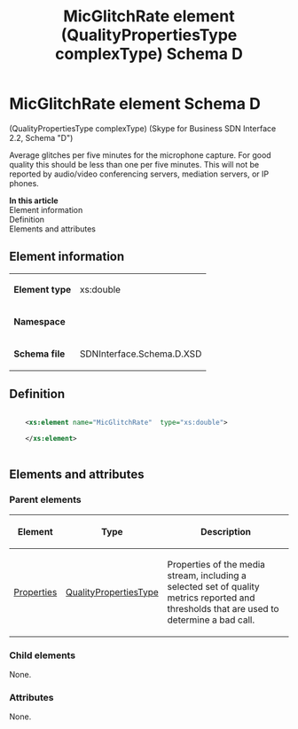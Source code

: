 ﻿---
title: MicGlitchRate element (QualityPropertiesType complexType) Schema D
TOCTitle: MicGlitchRate element
ms:assetid: 8f4bf090-db78-e182-7b55-c7835518fdc2
ms:mtpsurl: https://msdn.microsoft.com/library/Mt170918(v=office.16)
ms:contentKeyID: 65855493
ms.date: 08/24/2015
mtps_version: v=office.16
dev_langs:
- xml
---

# MicGlitchRate element Schema D

(QualityPropertiesType complexType) (Skype for Business SDN Interface 2.2, Schema "D")

Average glitches per five minutes for the microphone capture. For good quality this should be less than one per five minutes. This will not be reported by audio/video conferencing servers, mediation servers, or IP phones.


**In this article**  
Element information  
Definition  
Elements and attributes  

## Element information

<table>
<colgroup>
<col />
<col />
</colgroup>
<tbody>
<tr class="odd">
<td><p><strong>Element type</strong></p></td>
<td><p>xs:double</p></td>
</tr>
<tr class="even">
<td><p><strong>Namespace</strong></p></td>
<td><p></p></td>
</tr>
<tr class="odd">
<td><p><strong>Schema file</strong></p></td>
<td><p>SDNInterface.Schema.D.XSD</p></td>
</tr>
</tbody>
</table>


## Definition

```xml

    <xs:element name="MicGlitchRate"  type="xs:double">
    
    </xs:element>
  
```

## Elements and attributes

### Parent elements

<table>
<colgroup>
<col />
<col />
<col />
</colgroup>
<thead>
<tr class="header">
<th><p>Element</p></th>
<th><p>Type</p></th>
<th><p>Description</p></th>
</tr>
</thead>
<tbody>
<tr class="odd">
<td><p><a href="properties-element-qualitytype-complextype-skype-for-business-sdn-interface-2-2-schema-d.md">Properties</a></p></td>
<td><p><a href="qualitypropertiestype-complextype-skype-for-business-sdn-interface-2-2-schema-d.md">QualityPropertiesType</a></p></td>
<td><p>Properties of the media stream, including a selected set of quality metrics reported and thresholds that are used to determine a bad call.</p></td>
</tr>
</tbody>
</table>


### Child elements

None.

### Attributes

None.

